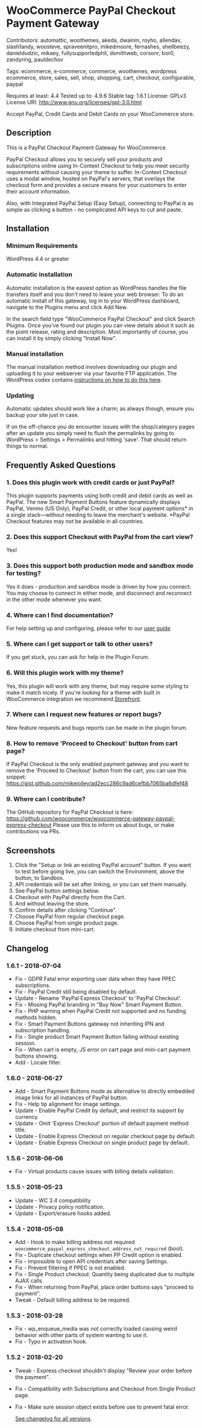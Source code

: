 # WooCommerce PayPal Checkout Payment Gateway
Contributors: automattic, woothemes, akeda, dwainm, royho, allendav, slash1andy, woosteve, spraveenitpro, mikedmoore, fernashes, shellbeezy, danieldudzic, mikaey, fullysupportedphil, dsmithweb, corsonr, bor0, zandyring, pauldechov

Tags: ecommerce, e-commerce, commerce, woothemes, wordpress ecommerce, store, sales, sell, shop, shopping, cart, checkout, configurable, paypal

Requires at least: 4.4
Tested up to: 4.9.6
Stable tag: 1.6.1
License: GPLv3
License URI: http://www.gnu.org/licenses/gpl-3.0.html

Accept PayPal, Credit Cards and Debit Cards on your WooCommerce store.

## Description

This is a PayPal Checkout Payment Gateway for WooCommerce.

PayPal Checkout allows you to securely sell your products and subscriptions online using In-Context Checkout to help you meet security requirements without causing your theme to suffer.  In-Context Checkout uses a modal window, hosted on PayPal's servers, that overlays the checkout form and provides a secure means for your customers to enter their account information.

Also, with Integrated PayPal Setup (Easy Setup), connecting to PayPal is as simple as clicking a button - no complicated API keys to cut and paste.

## Installation

### Minimum Requirements
  WordPress 4.4 or greater

### Automatic installation

Automatic installation is the easiest option as WordPress handles the file transfers itself and you don’t need to leave your web browser. To do an automatic install of this gateway, log in to your WordPress dashboard, navigate to the Plugins menu and click Add New.

In the search field type "WooCommerce PayPal Checkout" and click Search Plugins. Once you’ve found our plugin you can view details about it such as the point release, rating and description. Most importantly of course, you can install it by simply clicking “Install Now”.

### Manual installation

The manual installation method involves downloading our plugin and uploading it to your webserver via your favorite FTP application. The
WordPress codex contains [instructions on how to do this here](http://codex.wordpress.org/Managing_Plugins#Manual_Plugin_Installation).

### Updating 

Automatic updates should work like a charm; as always though, ensure you backup your site just in case.

If on the off-chance you do encounter issues with the shop/category pages after an update you simply need to flush the permalinks by going to WordPress > Settings > Permalinks and hitting 'save'. That should return things to normal.

## Frequently Asked Questions

  ### 1. Does this plugin work with credit cards or just PayPal?
   This plugin supports payments using both credit and debit cards as well as PayPal. The new Smart Payment Buttons feature dynamically    displays PayPal, Venmo (US Only), PayPal Credit, or other local payment options* in a single stack—without needing to leave the merchant's website.
   *PayPal Checkout features may not be available in all countries.

  ### 2. Does this support Checkout with PayPal from the cart view?
   Yes!

  ### 3. Does this support both production mode and sandbox mode for testing? 
  Yes it does - production and sandbox mode is driven by how you connect.  You may choose to connect in either mode, and disconnect and reconnect in the other mode whenever you want.

   ### 4. Where can I find documentation? 
   For help setting up and configuring, please refer to our [user guide](https://docs.woocommerce.com/document/paypal-express-checkout/)

  ### 5. Where can I get support or talk to other users? 
  If you get stuck, you can ask for help in the Plugin Forum.
  
  ### 6. Will this plugin work with my theme?
   Yes, this plugin will work with any theme, but may require some styling to make it match nicely. If you're looking for a theme with built in WooCommerce integration we recommend [Storefront](http://www.woothemes.com/storefront/).

  ### 7. Where can I request new features or report bugs? 
  New feature requests and bugs reports can be made in the plugin forum.

  ### 8. How to remove 'Proceed to Checkout' button from cart page? 
  If PayPal Checkout is the only enabled payment gateway and you want to remove the 'Proceed to Checkout' button from the cart, you can use this snippet: https://gist.github.com/mikejolley/ad2ecc286c9ad6cefbb7065ba6dfef48

  ### 9. Where can I contribute? 
  The GitHub repository for PayPal Checkout is here: 
  https://github.com/woocommerce/woocommerce-gateway-paypal-express-checkout
  Please use this to inform us about bugs, or make contributions via PRs.

## Screenshots

1. Click the "Setup or link an existing PayPal account" button. If you want to test before going live, you can switch the Environment, above the button, to Sandbox.
2. API credentials will be set after linking, or you can set them manually.
3. See PayPal button settings below.
4. Checkout with PayPal directly from the Cart.
5. And without leaving the store.
6. Confirm details after clicking "Continue".
7. Choose PayPal from regular checkout page.
8. Choose PayPal from single product page.
9. Initiate checkout from mini-cart.

## Changelog

### 1.6.1 - 2018-07-04
* Fix - GDPR Fatal error exporting user data when they have PPEC subscriptions.
* Fix - PayPal Credit still being disabled by default.
* Update - Rename 'PayPal Express Checkout' to 'PayPal Checkout'.
* Fix - Missing PayPal branding in "Buy Now" Smart Payment Button.
* Fix - PHP warning when PayPal Credit not supported and no funding methods hidden.
* Fix - Smart Payment Buttons gateway not inheriting IPN and subscription handling.
* Fix - Single product Smart Payment Button failing without existing session.
* Fix - When cart is empty, JS error on cart page and mini-cart payment buttons showing.
* Add - Locale filter.

### 1.6.0 - 2018-06-27 
* Add - Smart Payment Buttons mode as alternative to directly embedded image links for all instances of PayPal button.
* Fix - Help tip alignment for image settings.
* Update - Enable PayPal Credit by default, and restrict its support by currency.
* Update - Omit 'Express Checkout' portion of default payment method title.
* Update - Enable Express Checkout on regular checkout page by default.
* Update - Enable Express Checkout on single product page by default.

### 1.5.6 - 2018-06-06 
* Fix    - Virtual products cause issues with billing details validation.

### 1.5.5 - 2018-05-23 
* Update - WC 3.4 compatibility
* Update - Privacy policy notification.
* Update - Export/erasure hooks added.

### 1.5.4 - 2018-05-08 
* Add - Hook to make billing address not required `woocommerce_paypal_express_checkout_address_not_required` (bool).
* Fix - Duplicate checkout settings when PP Credit option is enabled.
* Fix - Impossible to open API credentials after saving Settings.
* Fix - Prevent filtering if PPEC is not enabled.
* Fix - Single Product checkout: Quantity being duplicated due to multiple AJAX calls.
* Fix - When returning from PayPal, place order buttons says "proceed to payment".
* Tweak - Default billing address to be required.

### 1.5.3 - 2018-03-28 
* Fix - wp_enqueue_media was not correctly loaded causing weird behavior with other parts of system wanting to use it.
* Fix - Typo in activation hook.

### 1.5.2 - 2018-02-20 
* Tweak - Express checkout shouldn't display "Review your order before the payment".
* Fix - Compatibility with Subscriptions and Checkout from Single Product page.
* Fix - Make sure session object exists before use to prevent fatal error.

    [See changelog for all versions](https://raw.githubusercontent.com/woocommerce/woocommerce-gateway-paypal-express-checkout/master/changelog.txt).
